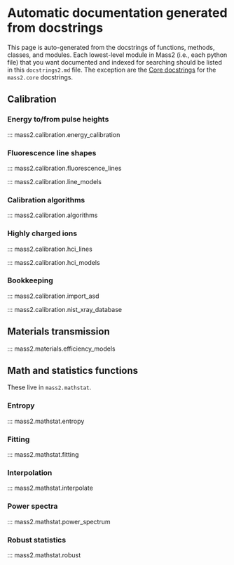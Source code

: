 # Automatic documentation generated from docstrings

This page is auto-generated from the docstrings of functions, methods, classes, and modules. Each lowest-level module in Mass2 (i.e., each python file) that you want documented and indexed for searching should be listed in this `docstrings2.md` file. The exception are the [Core docstrings](docstrings.md) for the `mass2.core` docstrings.

## Calibration

### Energy to/from pulse heights
::: mass2.calibration.energy_calibration

### Fluorescence line shapes
::: mass2.calibration.fluorescence_lines

::: mass2.calibration.line_models

### Calibration algorithms
::: mass2.calibration.algorithms

### Highly charged ions
::: mass2.calibration.hci_lines

::: mass2.calibration.hci_models

### Bookkeeping
::: mass2.calibration.import_asd

::: mass2.calibration.nist_xray_database

## Materials transmission

::: mass2.materials.efficiency_models

## Math and statistics functions

These live in `mass2.mathstat`.

### Entropy
::: mass2.mathstat.entropy

### Fitting
::: mass2.mathstat.fitting

### Interpolation
::: mass2.mathstat.interpolate

### Power spectra
::: mass2.mathstat.power_spectrum

### Robust statistics
::: mass2.mathstat.robust
